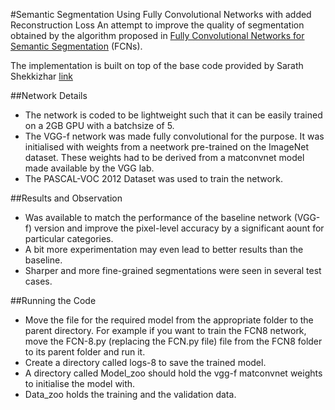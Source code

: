 #Semantic Segmentation Using Fully Convolutional Networks with added Reconstruction Loss 
An attempt to improve the quality of segmentation obtained by the algorithm proposed in [Fully Convolutional Networks for Semantic Segmentation](http://arxiv.org/pdf/1605.06211v1.pdf) (FCNs). 

The implementation is built on top of the base code provided by Sarath Shekkizhar [link](https://github.com/shekkizh/FCN.tensorflow/) 

##Network Details
 - The network is coded to be lightweight such that it can be easily trained on a 2GB GPU with a batchsize of 5.
 - The VGG-f network was made fully convolutional for the purpose. It was initialised with weights from a neetwork pre-trained on the ImageNet dataset. These weights had to be derived from a matconvnet model made available by the VGG lab.
 - The PASCAL-VOC 2012 Dataset was used to train the network.  

##Results and Observation
 - Was available to match the performance of the baseline network (VGG-f) version and improve the pixel-level accuracy by a significant aount for particular categories.
 - A bit more experimentation may even lead to better results than the baseline.
 - Sharper and more fine-grained segmentations were seen in several test cases.

##Running the Code
 - Move the file for the required model from the appropriate folder to the parent directory. For example if you want to train the FCN8 network, move the FCN-8.py (replacing the FCN.py file) file from the FCN8 folder to its parent folder and run it.
 - Create a directory called logs-8 to save the trained model.
 - A directory called Model_zoo should hold the vgg-f matconvnet weights to initialise the model with.
 - Data_zoo holds the training and the validation data.
